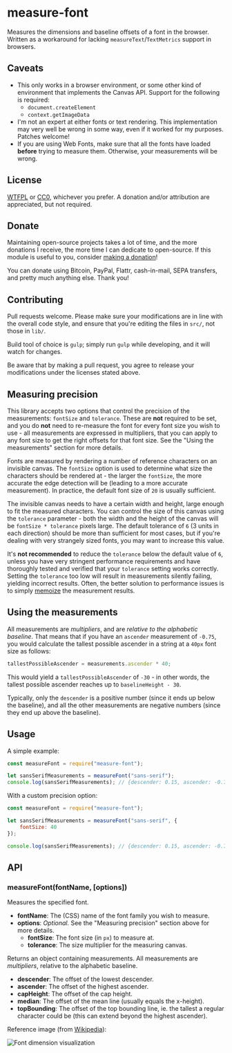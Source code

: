 # measure-font

Measures the dimensions and baseline offsets of a font in the browser. Written as a workaround for lacking `measureText`/`TextMetrics` support in browsers.

## Caveats

* This only works in a browser environment, or some other kind of environment that implements the Canvas API. Support for the following is required:
	* `document.createElement`
	* `context.getImageData`
* I'm not an expert at either fonts or text rendering. This implementation may very well be wrong in some way, even if it worked for my purposes. Patches welcome!
* If you are using Web Fonts, make sure that all the fonts have loaded __before__ trying to measure them. Otherwise, your measurements will be wrong.

## License

[WTFPL](http://www.wtfpl.net/txt/copying/) or [CC0](https://creativecommons.org/publicdomain/zero/1.0/), whichever you prefer. A donation and/or attribution are appreciated, but not required.

## Donate

Maintaining open-source projects takes a lot of time, and the more donations I receive, the more time I can dedicate to open-source. If this module is useful to you, consider [making a donation](http://cryto.net/~joepie91/donate.html)!

You can donate using Bitcoin, PayPal, Flattr, cash-in-mail, SEPA transfers, and pretty much anything else. Thank you!

## Contributing

Pull requests welcome. Please make sure your modifications are in line with the overall code style, and ensure that you're editing the files in `src/`, not those in `lib/`.

Build tool of choice is `gulp`; simply run `gulp` while developing, and it will watch for changes.

Be aware that by making a pull request, you agree to release your modifications under the licenses stated above.

## Measuring precision

This library accepts two options that control the precision of the measurements: `fontSize` and `tolerance`. These are __not__ required to be set, and you do __not__ need to re-measure the font for every font size you wish to use - all measurements are expressed in multipliers, that you can apply to any font size to get the right offsets for that font size. See the "Using the measurements" section for more details.

Fonts are measured by rendering a number of reference characters on an invisible canvas. The `fontSize` option is used to determine what size the characters should be rendered at - the larger the `fontSize`, the more accurate the edge detection will be (leading to a more accurate measurement). In practice, the default font size of `20` is usually sufficient.

The invisible canvas needs to have a certain width and height, large enough to fit the measured
characters. You can control the size of this canvas using the `tolerance` parameter - both the width and the height of the canvas will be `fontSize * tolerance` pixels large. The default tolerance of `6` (3 units in each direction) should be more than sufficient for most cases, but if you're dealing with very strangely sized fonts, you may want to increase this value.

It's __not recommended__ to reduce the `tolerance` below the default value of `6`, unless you have very stringent performance requirements and have thoroughly tested and verified that your `tolerance` setting works correctly. Setting the `tolerance` too low will result in measurements silently failing, yielding incorrect results. Often, the better solution to performance issues is to simply [memoize](https://www.npmjs.com/package/memoizee) the measurement results.

## Using the measurements

All measurements are *multipliers*, and are *relative to the alphabetic baseline*. That means that if you have an `ascender` measurement of `-0.75`, you would calculate the tallest possible ascender in a string at a `40px` font size as follows:

```js
tallestPossibleAscender = measurements.ascender * 40;
```

This would yield a `tallestPossibleAscender` of `-30` - in other words, the tallest possible ascender reaches up to `baselineHeight - 30`.

Typically, only the `descender` is a positive number (since it ends up below the baseline), and all the other measurements are negative numbers (since they end up above the baseline).

## Usage

A simple example:

```javascript
const measureFont = require("measure-font");

let sansSerifMeasurements = measureFont("sans-serif");
console.log(sansSerifMeasurements); // {descender: 0.15, ascender: -0.75, capHeight: -0.7, median: -0.55, topBounding: -0.75}
```

With a custom precision option:

```javascript
const measureFont = require("measure-font");

let sansSerifMeasurements = measureFont("sans-serif", {
	fontSize: 40
});

console.log(sansSerifMeasurements); // {descender: 0.15, ascender: -0.75, capHeight: -0.7, median: -0.55, topBounding: -0.75}
```

## API

### measureFont(fontName, [options])

Measures the specified font.

* __fontName__: The (CSS) name of the font family you wish to measure.
* __options__: *Optional.* See the "Measuring precision" section above for more details.
	* __fontSize__: The font size (in `px`) to measure at.
	* __tolerance__: The size multiplier for the measuring canvas.

Returns an object containing measurements. All measurements are *multipliers*, relative to the alphabetic baseline.

* __descender__: The offset of the lowest descender.
* __ascender__: The offset of the highest ascender.
* __capHeight__: The offset of the cap height.
* __median__: The offset of the mean line (usually equals the x-height).
* __topBounding__: The offset of the top bounding line, ie. the tallest a regular character could be (this can extend beyond the highest ascender).

Reference image (from [Wikipedia](https://en.wikipedia.org/wiki/File:Typography_Line_Terms.svg)):

![Font dimension visualization](https://upload.wikimedia.org/wikipedia/commons/3/39/Typography_Line_Terms.svg)
